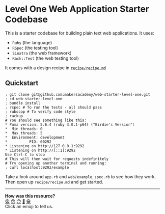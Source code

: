# Level One Web Application Starter Codebase

This is a starter codebase for building plain text web applications. It uses:

* `Ruby` (the language)
* `RSpec` (the testing tool)
* `Sinatra` (the web framework)
* `Rack::Test` (the web testing tool)

It comes with a design recipe in [`recipe/recipe.md`](recipe/recipe.md)

## Quickstart

```shell
; git clone git@github.com:makersacademy/web-starter-level-one.git
; cd web-starter-level-one
; bundle install
; rspec # To run the tests - all should pass
; rubocop # To verify code style
; rackup
# You should see something like this:
* Puma version: 5.6.4 (ruby 3.0.1-p64) ("Birdie's Version")
*  Min threads: 0
*  Max threads: 5
*  Environment: development
*          PID: 60292
* Listening on http://127.0.0.1:9292
* Listening on http://[::1]:9292
Use Ctrl-C to stop
# This will then wait for requests indefinitely
# Try opening up another terminal and running:
; curl localhost:9292/example
```

Take a look around `app.rb` and `web/example_spec.rb` to see how they work. Then
open up `recipe/recipe.md` and get started.


<!-- BEGIN GENERATED SECTION DO NOT EDIT -->

---

**How was this resource?**  
[😫](https://airtable.com/shrUJ3t7KLMqVRFKR?prefill_Repository=makersacademy/web-starter-level-one&prefill_File=README.md&prefill_Sentiment=😫) [😕](https://airtable.com/shrUJ3t7KLMqVRFKR?prefill_Repository=makersacademy/web-starter-level-one&prefill_File=README.md&prefill_Sentiment=😕) [😐](https://airtable.com/shrUJ3t7KLMqVRFKR?prefill_Repository=makersacademy/web-starter-level-one&prefill_File=README.md&prefill_Sentiment=😐) [🙂](https://airtable.com/shrUJ3t7KLMqVRFKR?prefill_Repository=makersacademy/web-starter-level-one&prefill_File=README.md&prefill_Sentiment=🙂) [😀](https://airtable.com/shrUJ3t7KLMqVRFKR?prefill_Repository=makersacademy/web-starter-level-one&prefill_File=README.md&prefill_Sentiment=😀)  
Click an emoji to tell us.

<!-- END GENERATED SECTION DO NOT EDIT -->
